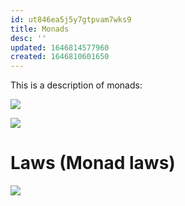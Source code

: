 ```yaml
---
id: ut846ea5j5y7gtpvam7wks9
title: Monads
desc: ''
updated: 1646814577960
created: 1646810601650
---
```

This is a description of monads:

![](/assets/images/2022-03-09-08-23-45.png)

![](/assets/images/2022-03-09-09-28-39.png)

# Laws (Monad laws)
![](/assets/images/2022-03-09-09-29-17.png)


